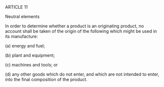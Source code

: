 ARTICLE 11

Neutral elements

In order to determine whether a product is an originating product, no account shall be taken of the origin of the following which might be used in its manufacture:

(a) energy and fuel;

(b) plant and equipment;

(c) machines and tools; or

(d) any other goods which do not enter, and which are not intended to enter, into the final composition of the product.
